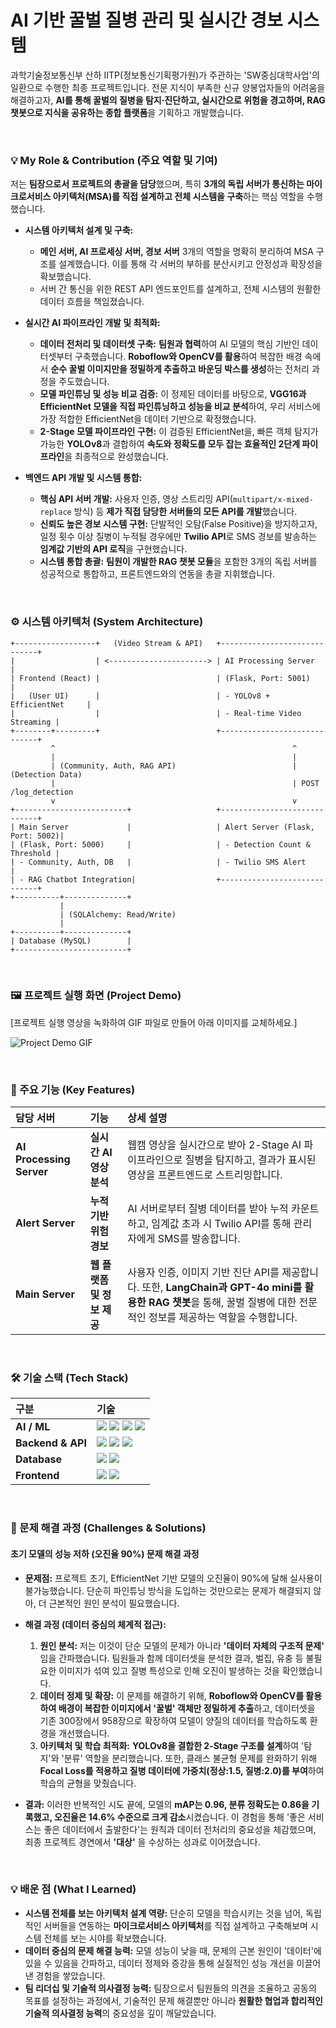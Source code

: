 # AI 기반 꿀벌 질병 관리 및 실시간 경보 시스템

과학기술정보통신부 산하 IITP(정보통신기획평가원)가 주관하는 'SW중심대학사업'의 일환으로 수행한 최종 프로젝트입니다. 전문 지식이 부족한 신규 양봉업자들의 어려움을 해결하고자, **AI를 통해 꿀벌의 질병을 탐지·진단하고, 실시간으로 위험을 경고하며, RAG 챗봇으로 지식을 공유하는 종합 플랫폼**을 기획하고 개발했습니다.

<br>

### 💡 My Role & Contribution (주요 역할 및 기여)

저는 **팀장으로서 프로젝트의 총괄을 담당**했으며, 특히 **3개의 독립 서버가 통신하는 마이크로서비스 아키텍처(MSA)를 직접 설계하고 전체 시스템을 구축**하는 핵심 역할을 수행했습니다.

*   **시스템 아키텍처 설계 및 구축:**
    *   **메인 서버, AI 프로세싱 서버, 경보 서버** 3개의 역할을 명확히 분리하여 MSA 구조를 설계했습니다. 이를 통해 각 서버의 부하를 분산시키고 안정성과 확장성을 확보했습니다.
    *   서버 간 통신을 위한 REST API 엔드포인트를 설계하고, 전체 시스템의 원활한 데이터 흐름을 책임졌습니다.

*   **실시간 AI 파이프라인 개발 및 최적화:**
    *   **데이터 전처리 및 데이터셋 구축:** **팀원과 협력**하여 AI 모델의 핵심 기반인 데이터셋부터 구축했습니다. **Roboflow와 OpenCV를 활용**하여 복잡한 배경 속에서 **순수 꿀벌 이미지만을 정밀하게 추출하고 바운딩 박스를 생성**하는 전처리 과정을 주도했습니다.
    *   **모델 파인튜닝 및 성능 비교 검증:** 이 정제된 데이터를 바탕으로, **VGG16과 EfficientNet 모델을 직접 파인튜닝하고 성능을 비교 분석**하여, 우리 서비스에 가장 적합한 EfficientNet을 데이터 기반으로 확정했습니다.
    *   **2-Stage 모델 파이프라인 구현:** 이 검증된 EfficientNet을, 빠른 객체 탐지가 가능한 **YOLOv8**과 결합하여 **속도와 정확도를 모두 잡는 효율적인 2단계 파이프라인**을 최종적으로 완성했습니다.

*   **백엔드 API 개발 및 시스템 통합:**
    *   **핵심 API 서버 개발:** 사용자 인증, 영상 스트리밍 API(`multipart/x-mixed-replace` 방식) 등 **제가 직접 담당한 서버들의 모든 API를 개발**했습니다.
    *   **신뢰도 높은 경보 시스템 구현:** 단발적인 오탐(False Positive)을 방지하고자, 일정 횟수 이상 질병이 누적될 경우에만 **Twilio API**로 SMS 경보를 발송하는 **임계값 기반의 API 로직**을 구현했습니다.
    *   **시스템 통합 총괄:** **팀원이 개발한 RAG 챗봇 모듈**을 포함한 3개의 독립 서버를 성공적으로 통합하고, 프론트엔드와의 연동을 총괄 지휘했습니다.

 <br>

### ⚙️ 시스템 아키텍처 (System Architecture)
```
+------------------+   (Video Stream & API)   +-----------------------------+
|                  | <----------------------> | AI Processing Server        |
| Frontend (React) |                          | (Flask, Port: 5001)         |
|   (User UI)      |                          | - YOLOv8 + EfficientNet     |
|                  |                          | - Real-time Video Streaming |
+--------+---------+                          +-----------------------------+
         ^                                                     ^
         |                                                     |
         | (Community, Auth, RAG API)                          | (Detection Data)
         |                                                     | POST /log_detection
         v                                                     v
+-------------------------+                   +-----------------------------+
| Main Server             |                   | Alert Server (Flask, Port: 5002)|
| (Flask, Port: 5000)     |                   | - Detection Count & Threshold |
| - Community, Auth, DB   |                   | - Twilio SMS Alert          |
| - RAG Chatbot Integration|                  +-----------------------------+
+----------+--------------+
           |
           | (SQLAlchemy: Read/Write)
           |
+----------+--------------+
| Database (MySQL)        |
+-------------------------+

```






<br>

### 🖼️ 프로젝트 실행 화면 (Project Demo)

[프로젝트 실행 영상을 녹화하여 GIF 파일로 만들어 아래 이미지를 교체하세요.]

![Project Demo GIF](https://user-images.githubusercontent.com/86633049/143794486-938a1a32-a279-491c-b883-a1288c52d477.gif)

<br>

### 🌟 주요 기능 (Key Features)

| 담당 서버 | 기능 | 상세 설명 |
| :--- | :--- | :--- |
| **AI Processing Server** | **실시간 AI 영상 분석** | 웹캠 영상을 실시간으로 받아 2-Stage AI 파이프라인으로 질병을 탐지하고, 결과가 표시된 영상을 프론트엔드로 스트리밍합니다. |
| **Alert Server** | **누적 기반 위험 경보** | AI 서버로부터 질병 데이터를 받아 누적 카운트하고, 임계값 초과 시 Twilio API를 통해 관리자에게 SMS를 발송합니다. |
| **Main Server** | **웹 플랫폼 및 정보 제공** | 사용자 인증, 이미지 기반 진단 API를 제공합니다. 또한, **LangChain과 GPT-4o mini를 활용한 RAG 챗봇**을 통해, 꿀벌 질병에 대한 전문적인 정보를 제공하는 역할을 수행합니다. |

<br>

### 🛠️ 기술 스택 (Tech Stack)

| 구분 | 기술 |
| :--- | :--- |
| **AI / ML** | <img src="https://img.shields.io/badge/TensorFlow-FF6F00?style=for-the-badge&logo=tensorflow&logoColor=white"> <img src="https://img.shields.io/badge/YOLOv8-4F46E5?style=for-the-badge&logo=yolo&logoColor=white"> <img src="https://img.shields.io/badge/EfficientNet-8BC34A?style=for-the-badge"> <img src="https://img.shields.io/badge/OpenCV-5C3EE8?style=for-the-badge&logo=opencv&logoColor=white"> |
| **Backend & API** | <img src="https://img.shields.io/badge/Python-3776AB?style=for-the-badge&logo=python&logoColor=white"> <img src="https://img.shields.io/badge/Flask-000000?style=for-the-badge&logo=flask&logoColor=white"> <img src="https://img.shields.io/badge/Twilio-F22F46?style=for-the-badge&logo=twilio&logoColor=white"> |
| **Database** | <img src="https://img.shields.io/badge/MySQL-4479A1?style=for-the-badge&logo=mysql&logoColor=white"> <img src="https://img.shields.io/badge/SQLAlchemy-D71F00?style=for-the-badge&logo=sqlalchemy&logoColor=white"> |
| **Frontend** | <img src="https://img.shields.io/badge/React-61DAFB?style=for-the-badge&logo=react&logoColor=black"> <img src="https://img.shields.io/badge/JavaScript-F7DF1E?style=for-the-badge&logo=javascript&logoColor=black"> |

<br>

### 🤔 문제 해결 과정 (Challenges & Solutions)

#### **초기 모델의 성능 저하 (오진율 90%) 문제 해결 과정**

*   **문제점:** 프로젝트 초기, EfficientNet 기반 모델의 오진율이 90%에 달해 실사용이 불가능했습니다. 단순히 파인튜닝 방식을 도입하는 것만으로는 문제가 해결되지 않아, 더 근본적인 원인 분석이 필요했습니다.

*   **해결 과정 (데이터 중심의 체계적 접근):**
    1.  **원인 분석:** 저는 이것이 단순 모델의 문제가 아니라 **'데이터 자체의 구조적 문제'** 임을 간파했습니다. 팀원들과 함께 데이터셋을 분석한 결과, 벌집, 유충 등 불필요한 이미지가 섞여 있고 질병 특성으로 인해 오진이 발생하는 것을 확인했습니다.
    2.  **데이터 정제 및 확장:** 이 문제를 해결하기 위해, **Roboflow와 OpenCV를 활용하여 배경이 복잡한 이미지에서 '꿀벌' 객체만 정밀하게 추출**하고, 데이터셋을 기존 300장에서 958장으로 확장하여 모델이 양질의 데이터를 학습하도록 환경을 개선했습니다.
    3.  **아키텍처 및 학습 최적화:** **YOLOv8을 결합한 2-Stage 구조를 설계**하여 '탐지'와 '분류' 역할을 분리했습니다. 또한, 클래스 불균형 문제를 완화하기 위해 **Focal Loss를 적용하고 질병 데이터에 가중치(정상:1.5, 질병:2.0)를 부여**하여 학습의 균형을 맞췄습니다.

*   **결과:** 이러한 반복적인 시도 끝에, 모델의 **mAP는 0.96, 분류 정확도는 0.86을 기록했고, 오진율은 14.6% 수준으로 크게 감소**시켰습니다. 이 경험을 통해 '좋은 서비스는 좋은 데이터에서 출발한다'는 원칙과 데이터 전처리의 중요성을 체감했으며, 최종 프로젝트 경연에서 **'대상'** 을 수상하는 성과로 이어졌습니다.

<br>

### 💡 배운 점 (What I Learned)

*   **시스템 전체를 보는 아키텍처 설계 역량:** 단순히 모델을 학습시키는 것을 넘어, 독립적인 서버들을 연동하는 **마이크로서비스 아키텍처**를 직접 설계하고 구축해보며 시스템 전체를 보는 시야를 확보했습니다.
*   **데이터 중심의 문제 해결 능력:** 모델 성능이 낮을 때, 문제의 근본 원인이 '데이터'에 있을 수 있음을 간파하고, 데이터 정제와 증강을 통해 실질적인 성능 개선을 이끌어낸 경험을 쌓았습니다.
*   **팀 리더십 및 기술적 의사결정 능력:** 팀장으로서 팀원들의 의견을 조율하고 공동의 목표를 설정하는 과정에서, 기술적인 문제 해결뿐만 아니라 **원활한 협업과 합리적인 기술적 의사결정 능력**의 중요성을 깊이 깨달았습니다.

<br>



